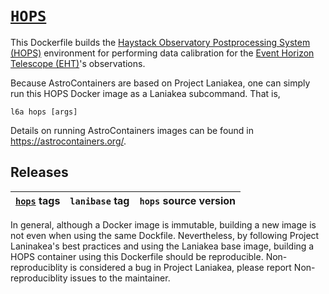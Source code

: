# [`HOPS`][1]

This Dockerfile builds the [Haystack Observatory Postprocessing System
(HOPS)](https://www.haystack.mit.edu/tech/vlbi/hops.html) environment
for performing data calibration for the [Event Horizon Telescope
(EHT)](https://eventhorizontelescope.org/)'s observations.

Because AstroContainers are based on Project Laniakea, one can simply
run this HOPS Docker image as a Laniakea subcommand.
That is,

    l6a hops [args]

Details on running AstroContainers images can be found in
https://astrocontainers.org/.

## Releases

[`hops`][1] tags | `lanibase` tag | `hops` source version
--- | --- | ---

In general, although a Docker image is immutable, building a new image
is not even when using the same Dockfile.
Nevertheless, by following Project Laninakea's best practices and
using the Laniakea base image, building a HOPS container using this
Dockerfile should be reproducible.
Non-reproduciblity is considered a bug in Project Laniakea, please
report Non-reproduciblity issues to the maintainer.

[1]: https://hub.docker.com/repository/docker/astcon/hops
